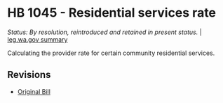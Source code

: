 # HB 1045 - Residential services rate
*Status: By resolution, reintroduced and retained in present status.* | [leg.wa.gov summary](https://app.leg.wa.gov/billsummary?BillNumber=1045&Year=2021)

Calculating the provider rate for certain community residential services.

## Revisions
* [Original Bill](1/)